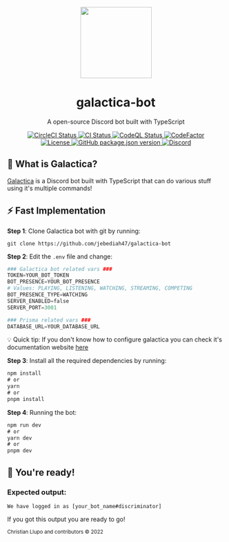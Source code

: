 <p align="center"><a href="https://github.com/jebediah47/galactica-bot"><img src="https://share.creavite.co/Zw3YHPDfydz0BE8D.gif" height="165"></a></p>

<h1 align="center">galactica-bot</h1>

<p align="center">A open-source Discord bot built with TypeScript</p>

<p align="center">
  <a href="https://app.circleci.com/pipelines/github/jebediah47/galactica-bot/">
    <img src="https://circleci.com/gh/jebediah47/galactica-bot.svg?style=svg" alt="CircleCI Status"></img>
  </a>
  <a href="https://github.com/jebediah47/galactica-bot/actions/workflows/node.js.yml">
    <img src="https://github.com/jebediah47/galactica-bot/actions/workflows/node.js.yml/badge.svg" alt="CI Status"></img>
  </a>
  <a href="https://github.com/jebediah47/galactica-bot/actions/workflows/codeql.yml">
  <img src="https://github.com/jebediah47/galactica-bot/actions/workflows/codeql.yml/badge.svg" alt="CodeQL Status"></img>
  </a>
  <a href="https://www.codefactor.io/repository/github/jebediah47/galactica-bot">
    <img src="https://www.codefactor.io/repository/github/jebediah47/galactica-bot/badge/main" alt="CodeFactor"></img>
  </a> </br>
  <a href="https://github.com/jebediah47/galactica-bot/blob/main/LICENSE">
    <img src="https://img.shields.io/github/license/jebediah47/galactica-bot" alt="License"></img>
  </a>
  <a href="https://github.com/jebediah47/galactica-bot/blob/main/package.json">
    <img src="https://img.shields.io/github/package-json/v/jebediah47/galactica-bot?color=red" alt="GitHub package.json version"></img>
  </a>
  <a href="https://discord.gg/nQd5HeD2xz">
    <img alt="Discord" src="https://img.shields.io/discord/982186992194433054?color=%235865F2&label=Discord%20Server&logo=Discord&logoColor=white"></img>
  </a>
</p>

## 💭 What is Galactica?

[Galactica](https://galacticabot.vercel.app/) is a Discord bot built with TypeScript that can do various stuff using it's multiple commands!

## ⚡️ Fast Implementation

**Step 1**: Clone Galactica bot with git by running:

`
git clone https://github.com/jebediah47/galactica-bot
`

**Step 2**: Edit the `.env` file and change:

```python
### Galactica bot related vars ###
TOKEN=YOUR_BOT_TOKEN
BOT_PRESENCE=YOUR_BOT_PRESENCE
# Values: PLAYING, LISTENING, WATCHING, STREAMING, COMPETING
BOT_PRESENCE_TYPE=WATCHING
SERVER_ENABLED=false
SERVER_PORT=3001

### Prisma related vars ###
DATABASE_URL=YOUR_DATABASE_URL
```

💡 Quick tip: If you don't know how to configure galactica you can check it's documentation website [here](https://galacticabot.vercel.app/)

**Step 3**: Install all the required dependencies by running:

```css
npm install
# or
yarn
# or
pnpm install
```

**Step 4**: Running the bot:

```css
npm run dev
# or
yarn dev
# or
pnpm dev
```

## 🎉 You're ready!

### Expected output:

`
We have logged in as [your_bot_name#discriminator]
`

If you got this output you are ready to go!

<sup>Christian Llupo and contributors © 2022</sup>
